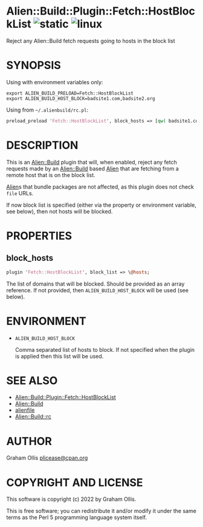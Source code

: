 # Alien::Build::Plugin::Fetch::HostBlockList ![static](https://github.com/PerlAlien/Alien-Build-Plugin-Fetch-HostBlockList/workflows/static/badge.svg) ![linux](https://github.com/PerlAlien/Alien-Build-Plugin-Fetch-HostBlockList/workflows/linux/badge.svg)

Reject any Alien::Build fetch requests going to hosts in the block list

# SYNOPSIS

Using with environment variables only:

```
export ALIEN_BUILD_PRELOAD=Fetch::HostBlockList
export ALIEN_BUILD_HOST_BLOCK=badsite1.com,badsite2.org
```

Using from `~/.alienbuild/rc.pl`:

```perl
preload_preload 'Fetch::HostBlockList', block_hosts => [qw( badsite1.com badsite2.org )];
```

# DESCRIPTION

This is an [Alien::Build](https://metacpan.org/pod/Alien::Build) plugin that will, when enabled, reject any fetch requests
made by an [Alien::Build](https://metacpan.org/pod/Alien::Build) based [Alien](https://metacpan.org/pod/Alien) that are fetching from a remote host that
is on the block list.

[Alien](https://metacpan.org/pod/Alien)s that bundle packages are not affected, as this plugin does not check
`file` URLs.

If now block list is specified (either via the property or environment variable,
see below), then not hosts will be blocked.

# PROPERTIES

## block\_hosts

```perl
plugin 'Fetch::HostBlockList', block_list => \@hosts;
```

The list of domains that will be blocked.  Should be provided as an array reference.
If not provided, then `ALIEN_BUILD_HOST_BLOCK` will be used (see below).

# ENVIRONMENT

- `ALIEN_BUILD_HOST_BLOCK`

    Comma separated list of hosts to block.  If not specified when the
    plugin is applied then this list will be used.

# SEE ALSO

- [Alien::Build::Plugin::Fetch::HostBlockList](https://metacpan.org/pod/Alien::Build::Plugin::Fetch::HostBlockList)
- [Alien::Build](https://metacpan.org/pod/Alien::Build)
- [alienfile](https://metacpan.org/pod/alienfile)
- [Alien::Build::rc](https://metacpan.org/pod/Alien::Build::rc)

# AUTHOR

Graham Ollis <plicease@cpan.org>

# COPYRIGHT AND LICENSE

This software is copyright (c) 2022 by Graham Ollis.

This is free software; you can redistribute it and/or modify it under
the same terms as the Perl 5 programming language system itself.
